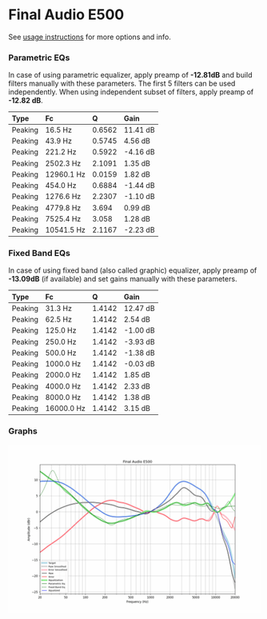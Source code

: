 # Final Audio E500
See [usage instructions](https://github.com/jaakkopasanen/AutoEq#usage) for more options and info.

### Parametric EQs
In case of using parametric equalizer, apply preamp of **-12.81dB** and build filters manually
with these parameters. The first 5 filters can be used independently.
When using independent subset of filters, apply preamp of **-12.82 dB**.

| Type    | Fc         |      Q | Gain     |
|:--------|:-----------|:-------|:---------|
| Peaking | 16.5 Hz    | 0.6562 | 11.41 dB |
| Peaking | 43.9 Hz    | 0.5745 | 4.56 dB  |
| Peaking | 221.2 Hz   | 0.5922 | -4.16 dB |
| Peaking | 2502.3 Hz  | 2.1091 | 1.35 dB  |
| Peaking | 12960.1 Hz | 0.0159 | 1.82 dB  |
| Peaking | 454.0 Hz   | 0.6884 | -1.44 dB |
| Peaking | 1276.6 Hz  | 2.2307 | -1.10 dB |
| Peaking | 4779.8 Hz  | 3.694  | 0.99 dB  |
| Peaking | 7525.4 Hz  | 3.058  | 1.28 dB  |
| Peaking | 10541.5 Hz | 2.1167 | -2.23 dB |

### Fixed Band EQs
In case of using fixed band (also called graphic) equalizer, apply preamp of **-13.09dB**
(if available) and set gains manually with these parameters.

| Type    | Fc         |      Q | Gain     |
|:--------|:-----------|:-------|:---------|
| Peaking | 31.3 Hz    | 1.4142 | 12.47 dB |
| Peaking | 62.5 Hz    | 1.4142 | 2.54 dB  |
| Peaking | 125.0 Hz   | 1.4142 | -1.00 dB |
| Peaking | 250.0 Hz   | 1.4142 | -3.93 dB |
| Peaking | 500.0 Hz   | 1.4142 | -1.38 dB |
| Peaking | 1000.0 Hz  | 1.4142 | -0.03 dB |
| Peaking | 2000.0 Hz  | 1.4142 | 1.85 dB  |
| Peaking | 4000.0 Hz  | 1.4142 | 2.33 dB  |
| Peaking | 8000.0 Hz  | 1.4142 | 1.38 dB  |
| Peaking | 16000.0 Hz | 1.4142 | 3.15 dB  |

### Graphs
![](./Final%20Audio%20E500.png)